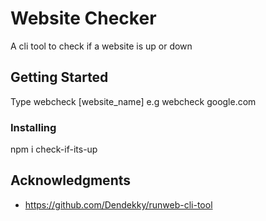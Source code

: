 # Website Checker

A cli tool to check if a website is up or down 

## Getting Started

Type webcheck [website_name] e.g webcheck google.com 

### Installing 

npm i check-if-its-up




## Acknowledgments

* https://github.com/Dendekky/runweb-cli-tool
